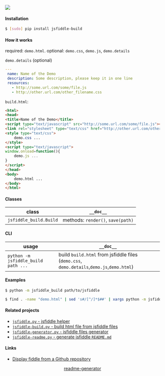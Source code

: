 <!--
https://pypi.org/project/readme-generator/
-->

[![](https://img.shields.io/pypi/pyversions/jsfiddle-build.svg?longCache=True)](https://pypi.org/project/jsfiddle-build/)

#### Installation
```bash
$ [sudo] pip install jsfiddle-build
```

#### How it works
required: `demo.html`. optional: `demo.css`, `demo.js`, `demo.details`

`demo.details` (optional)
```yml
---
 name: Name of the Demo
 description: Some description, please keep it in one line
 resources:
   - http://some.url.com/some/file.js
   - http://other.url.com/other_filename.css
```

`build.html`:
```html
<html>
<head>
<title>Name of the Demo</title>
<script type="text/javascript" src="http://some.url.com/some/file.js"></script>
<link rel="stylesheet" type="text/css" href="http://other.url.com/other_filename.css">
<style type="text/css">
    demo.css ...
</style>
<script type="text/javascript">
window.onload=function(){
    demo.js ...
}
</script>
</head>
<body>
    demo.html ...
</body>
</html>

```

#### Classes
class|`__doc__`
-|-
`jsfiddle_build.Build` |methods: `render()`, `save(path)`

#### CLI
usage|`__doc__`
-|-
`python -m jsfiddle_build path ...` |build `build.html` from jsfiddle files (`demo.css`, `demo.details`,`demo.js`,`demo.html`)

#### Examples
```bash
$ python -m jsfiddle_build path/to/jsfiddle
```

```bash
$ find . -name "demo.html" | sed 's#/[^/]*$##' | xargs python -m jsfiddle_build
```

#### Related projects
+   [`jsfiddle.py` - jsfiddle helper](https://pypi.org/project/jsfiddle/)
+   [`jsfiddle-build.py` - build html file from jsfiddle files](https://pypi.org/project/jsfiddle-build/)
+   [`jsfiddle-generator.py` - jsfiddle files generator](https://pypi.org/project/jsfiddle-generator/)
+   [`jsfiddle-readme.py` - generate jsfiddle `README.md`](https://pypi.org/project/jsfiddle-readme/)

#### Links
+   [Display fiddle from a Github repository](https://docs.jsfiddle.net/github-integration/untitled-1)

<p align="center">
    <a href="https://pypi.org/project/readme-generator/">readme-generator</a>
</p>